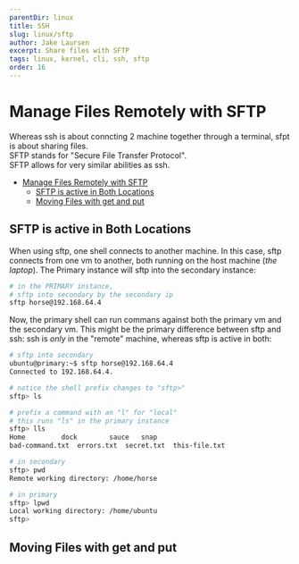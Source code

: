 ```yaml
---
parentDir: linux
title: SSH
slug: linux/sftp
author: Jake Laursen
excerpt: Share files with SFTP
tags: linux, kernel, cli, ssh, sftp
order: 16
---
```


# Manage Files Remotely with SFTP
Whereas ssh is about conncting 2 machine together through a terminal, sfpt is about sharing files.  
SFTP stands for "Secure File Transfer Protocol".  
SFTP allows for very similar abilities as ssh.

- [Manage Files Remotely with SFTP](#manage-files-remotely-with-sftp)
  - [SFTP is active in Both Locations](#sftp-is-active-in-both-locations)
  - [Moving Files with get and put](#moving-files-with-get-and-put)
## SFTP is active in Both Locations
When using sftp, one shell connects to another machine. In this case, sftp connects from one vm to another, both running on the host machine (_the laptop_). The Primary instance will sftp into the secondary instance:
```bash
# in the PRIMARY instance,
# sftp into secondary by the secondary ip
sftp horse@192.168.64.4
```

Now, the primary shell can run commans against both the primary vm and the secondary vm. This might be the primary difference between sftp and ssh: ssh is _only_ in the "remote" machine, whereas sftp is active in both:
```bash
# sftp into secondary
ubuntu@primary:~$ sftp horse@192.168.64.4
Connected to 192.168.64.4.

# notice the shell prefix changes to "sftp>"
sftp> ls

# prefix a command with an "l" for "local"
# this runs "ls" in the primary instance
sftp> lls
Home		 dock	     sauce	 snap
bad-command.txt  errors.txt  secret.txt  this-file.txt

# in secondary
sftp> pwd
Remote working directory: /home/horse

# in primary
sftp> lpwd
Local working directory: /home/ubuntu
sftp> 
```

## Moving Files with get and put